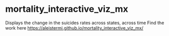 # mortality_interactive_viz_mx

Displays the change in the suicides rates across states, across time
Find the work here https://aleistermi.github.io/mortality_interactive_viz_mx/
